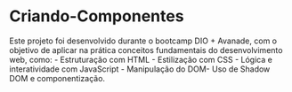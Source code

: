 # Criando-Componentes
Este projeto foi desenvolvido durante o bootcamp DIO + Avanade, com o objetivo de aplicar na prática conceitos fundamentais do desenvolvimento web, como:  - Estruturação com HTML - Estilização com CSS - Lógica e interatividade com JavaScript - Manipulação do DOM- Uso de Shadow DOM e componentização.
